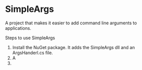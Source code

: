 # SimpleArgs
A project that makes it easier to add command line arguments to applications.


Steps to use SimpleArgs

1. Install the NuGet package. It adds the SimpleArgs dll and an ArgsHanderl.cs file.
2. A
2.
